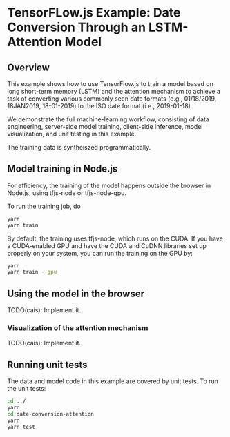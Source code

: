 # TensorFLow.js Example: Date Conversion Through an LSTM-Attention Model

## Overview

This example shows how to use TensorFlow.js to train a model based on
long short-term memory (LSTM) and the attention mechanism to achieve
a task of converting various commonly seen date formats (e.g., 01/18/2019,
18JAN2019, 18-01-2019) to the ISO date format (i.e., 2019-01-18).

We demonstrate the full machine-learning workflow, consisting of
data engineering, server-side model training, client-side inference,
model visualization, and unit testing in this example.

The training data is syntheiszed programmatically.

## Model training in Node.js

For efficiency, the training of the model happens outside the browser
in Node.js, using tfjs-node or tfjs-node-gpu.

To run the training job, do

```sh
yarn
yarn train
```

By default, the training uses tfjs-node, which runs on the CUDA.
If you have a CUDA-enabled GPU and have the CUDA and CuDNN libraries
set up properly on your system, you can run the training on the GPU
by:

```sh
yarn
yarn train --gpu
```

## Using the model in the browser

TODO(cais): Implement it.

### Visualization of the attention mechanism

TODO(cais): Implement it.

## Running unit tests

The data and model code in this example are covered by unit tests.
To run the unit tests:

```sh
cd ../
yarn
cd date-conversion-attention
yarn
yarn test
```
